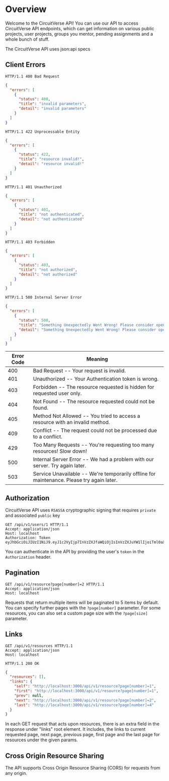 # Overview

Welcome to the CircuitVerse API! You can use our API to access CircuitVerse API endpoints, which can get information on various public projects, user projects, groups you mentor, pending assignments and a whole bunch of stuff.

<aside class="success">The CircuitVerse API uses json:api specs</aside>

## Client Errors

```http
HTTP/1.1 400 Bad Request
```

```json
{
  "errors": [
    {
      "status": 400,
      "title": "invalid parameters",
      "detail": "invalid parameters"
    }
  ]
}
```

```http
HTTP/1.1 422 Unprocessable Entity
```

```json
{
  "errors": [
    {
      "status": 422,
      "title": "resource invalid!",
      "detail": "resource invalid!"
    }
  ]
}
```

```http
HTTP/1.1 401 Unauthorized
```

```json
{
  "errors": [
    {
      "status": 401,
      "title": "not authenticated",
      "detail": "not authenticated"
    }
  ]
}
```

```http
HTTP/1.1 403 Forbidden
```

```json
{
  "errors": [
    {
      "status": 403,
      "title": "not authorized",
      "detail": "not authorized"
    }
  ]
}
```

```http
HTTP/1.1 500 Internal Server Error
```

```json
{
  "errors": [
    {
      "status": 500,
      "title": "Something Unexpectedly Went Wrong! Please consider opening a github issue :)",
      "detail": "Something Unexpectedly Went Wrong! Please consider opening a github issue :)"
    }
  ]
}
```

| Error Code | Meaning                                                                                   |
| ---------- | ----------------------------------------------------------------------------------------- |
| 400        | Bad Request -- Your request is invalid.                                                   |
| 401        | Unauthorized -- Your Authentication token is wrong.                                       |
| 403        | Forbidden -- The resource requested is hidden for requested user only.                    |
| 404        | Not Found -- The resource requested could not be found.                                   |
| 405        | Method Not Allowed -- You tried to access a resource with an invalid method.              |
| 409        | Conflict -- The request could not be processed due to a conflict.                         |
| 429        | Too Many Requests -- You're requesting too many resources! Slow down!                     |
| 500        | Internal Server Error -- We had a problem with our server. Try again later.               |
| 503        | Service Unavailable -- We're temporarily offline for maintenance. Please try again later. |

## Authorization

CircuitVerse API uses `RSASSA` cryptographic signing that requires `private` and associated `public` key

```http
GET /api/v1/users/1 HTTP/1.1
Accept: application/json
Host: localhost
Authorization: Token eyJhbGciOiJIUzI1NiJ9.eyJ1c2VyIjp7InVzZXJfaWQiOjIsInVzZXJuYW1lIjoiTml0aXNoIEFnZ2Fyd2FsIiwiZW1haWwiOiJyb3lhbG5pdGlzaDIxQGdtYWlsLmNvbSJ9LCJleHAiOjE1ODkyMDI5ODF9.tHRLJeQGuLiJ1Ncc2tQSaNiQnbrnERKuOPERfZeNnF8
```

You can authenticate in the API by providing the user's `token` in the `Authorization` header.

## Pagination

```http
GET /api/v1/resource?page[number]=2 HTTP/1.1
Accept: application/json
Host: localhost
```

Requests that return multiple items will be paginated to 5 items by default.
You can specify further pages with the `?page[number]` parameter. For some resources, you can also set a custom page size with the `?page[size]` parameter.

## Links

```http
GET /api/v1/resources HTTP/1.1
Accept: application/json
Host: localhost
```

```http
HTTP/1.1 200 OK
```

```json
{
  "resources": [],
  "links": {
    "self": "http://localhost:3000/api/v1/resource?page[number]=1",
    "first": "http://localhost:3000/api/v1/resource?page[number]=1",
    "prev": null,
    "next": "http://localhost:3000/api/v1/resource?page[number]=2",
    "last": "http://localhost:3000/api/v1/resource?page[number]=4"
  }
}
```

In each GET request that acts upon resources, there is an extra field in the response under "links" root element.
It includes, the links to current requested page, next page, previous page, first page and the last page for resources under the given params.

## Cross Origin Resource Sharing

The API supports Cross Origin Resource Sharing (CORS) for requests from any origin.
